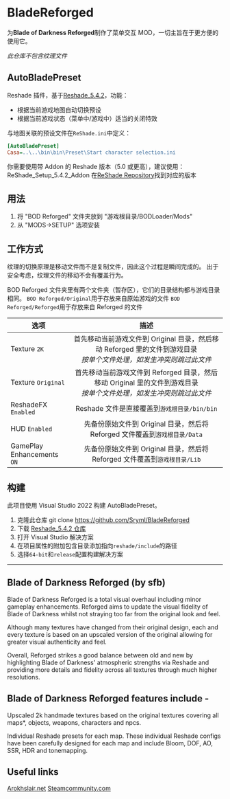 # BladeReforged

为**Blade of Darkness Reforged**制作了菜单交互 MOD，一切主旨在于更方便的使用它。

_此仓库不包含纹理文件_

## AutoBladePreset

Reshade 插件，基于[Reshade_5.4.2](https://github.com/crosire/reshade/tree/v5.4.2)，功能：

- 根据当前游戏地图自动切换预设
- 根据当前游戏状态（菜单中/游戏中）适当的关闭特效

与地图关联的预设文件在`ReShade.ini`中定义：

```ini
[AutoBladePreset]
Casa=..\..\bin\bin\Preset\Start character selection.ini
```

你需要使用带 Addon 的 Reshade 版本（5.0 或更高），建议使用：ReShade_Setup_5.4.2_Addon
在[ReShade Repository](https://reshade.me/forum/general-discussion/294-reshade-repository-new-host)找到对应的版本

## 用法

1. 将 "BOD Reforged" 文件夹放到 "游戏根目录/BODLoader/Mods"
2. 从 "MODS->SETUP" 选项安装

## 工作方式

纹理的切换原理是移动文件而不是复制文件，因此这个过程是瞬间完成的。
出于安全考虑，纹理文件的移动不会有覆盖行为。

BOD Reforged 文件夹里有两个文件夹（暂存区），它们的目录结构都与游戏目录相同。
`BOD Reforged/Original`用于存放来自原始游戏的文件
`BOD Reforged/Reforged`用于存放来自 Reforged 的文件

| 选项                          |                                                          描述                                                          |
| ----------------------------- | :--------------------------------------------------------------------------------------------------------------------: |
| Texture `2K`                  | 首先移动当前游戏文件到 Original 目录，然后移动 Reforged 里的文件到游戏目录<br>_按单个文件处理，如发生冲突则跳过此文件_ |
| Texture `Original`            | 首先移动当前游戏文件到 Reforged 目录，然后移动 Original 里的文件到游戏目录<br>_按单个文件处理，如发生冲突则跳过此文件_ |
| ReshadeFX `Enabled`           |                                      Reshade 文件是直接覆盖到`游戏根目录/bin/bin`                                      |
| HUD `Enabled`                 |                      先备份原始文件到 Original 目录，然后将 Reforged 文件覆盖到`游戏根目录/Data`                       |
| GamePlay<br>Enhancements `ON` |                       先备份原始文件到 Original 目录，然后将 Reforged 文件覆盖到`游戏根目录/Lib`                       |

## 构建

此项目使用 Visual Studio 2022 构建 AutoBladePreset。

1. 克隆此仓库
   git clone https://github.com/Sryml/BladeReforged
2. 下载 [Reshade_5.4.2 仓库](https://github.com/crosire/reshade/archive/refs/tags/v5.4.2.zip)
3. 打开 Visual Studio 解决方案
4. 在项目属性的附加包含目录添加指向`reshade/include`的路径
5. 选择`64-bit`和`release`配置构建解决方案

<hr>

## Blade of Darkness Reforged (by sfb)

Blade of Darkness Reforged is a total visual overhaul including minor gameplay enhancements.
Reforged aims to update the visual fidelity of Blade of Darkness whilst not straying too far from the original look and feel.

Although many textures have changed from their original design, each and every texture is based on an upscaled version of the original allowing for greater visual authenticity and feel.

Overall, Reforged strikes a good balance between old and new by highlighting Blade of Darkness' atmospheric strengths via Reshade and providing more details and fidelity across all textures through much higher resolutions.

## Blade of Darkness Reforged features include -

Upscaled 2k handmade textures based on the original textures covering all maps\*, objects, weapons, characters and npcs.

Individual Reshade presets for each map. These individual Reshade configs have been carefully designed for each map and include Bloom, DOF, AO, SSR, HDR and tonemapping.

## Useful links

[Arokhslair.net](https://www.arokhslair.net/wp/)
[Steamcommunity.com](https://steamcommunity.com/app/1710170/discussions/)

